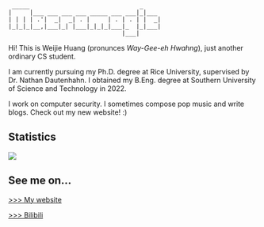```
                                           
 _____                               _     
|     |___ ___ ___ ___ _____ ___ ___|_|___ 
| | | | .'|  _|  _| . |     | . | . | |  _|
|_|_|_|__,|___|_| |___|_|_|_|___|_  |_|___|
                                |___|      
```

Hi! This is Weijie Huang (pronunces _Way-Gee-eh Hwahng_), just another ordinary CS student.

I am currently pursuing my Ph.D. degree at Rice University, supervised by Dr. Nathan Dautenhahn. I obtained my B.Eng. degree at Southern University of Science and Technology in 2022.

I work on computer security. I sometimes compose pop music and write blogs. Check out my new website! :)

## Statistics

![](https://github-readme-stats.vercel.app/api?username=macromogic)

## See me on...

[>>> My website](https://macromogic.xyz)

[>>> Bilibili](https://space.bilibili.com/51291249)


